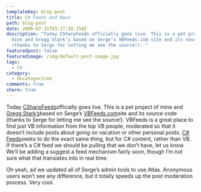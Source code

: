 ```yaml
---
templateKey: blog-post
title: C# Feeds and News
path: blog-post
date: 2006-07-31T03:17:29.154Z
description: "Today CSharpFeeds officially goes live. This is a pet project of
  mine and Gregg Stark’s based on Serge’s VBFeeds.com site and its source code
  (thanks to Serge for letting me see the source!). "
featuredpost: false
featuredimage: /img/default-post-image.jpg
tags:
  - C#
category:
  - Uncategorized
comments: true
share: true
---
```

<!--StartFragment-->

Today [CSharpFeeds](http://csharpfeeds.com/)officially goes live. This is a pet project of mine and [Gregg Stark’s](http://ardalis.com/blogs/gstark)based on Serge’s [VBFeeds.com](http://vbfeeds.com/)site and its source code (thanks to Serge for letting me see the source!). VBFeeds is a great place to find just VB information from the top VB people, moderated so that it doesn’t include posts about going on vacation or other personal posts. [C# Feeds](http://csharpfeeds.com/)seeks to do the exact same thing, but for C# content, rather than VB. If there’s a C# feed we should be pulling that we don’t have, let us know. We’ll be adding a suggest a feed mechanism fairly soon, though I’m not sure what that translates into in real time.

Oh yeah, ad we updated all of Serge’s admin tools to use Atlas. Anonymous users won’t see any difference, but it totally speeds up the post moderation process. Very cool.

<!--EndFragment-->